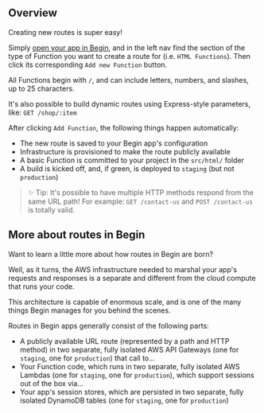## Overview

Creating new routes is super easy!

Simply [open your app in Begin](https://begin.com), and in the left nav find the section of the type of Function you want to create a route for (i.e. `HTML Functions`). Then click its corresponding `Add new Function` button.

All Functions begin with `/`, and can include letters, numbers, and slashes, up to 25 characters.

It's also possible to build dynamic routes using Express-style parameters, like: `GET /shop/:item`
<!-- @todo learn more about routes with parameters in our project doc(s) -->

After clicking `Add Function`, the following things happen automatically:
- The new route is saved to your Begin app's configuration
- Infrastructure is provisioned to make the route publicly available
- A basic Function is committed to your project in the `src/html/` folder
- A build is kicked off, and, if green, is deployed to `staging` (but not `production`)

> ✨ Tip: It's possible to have multiple HTTP methods respond from the same URL path! For example: `GET /contact-us` and `POST /contact-us` is totally valid.


## More about routes in Begin

Want to learn a little more about how routes in Begin are born?

Well, as it turns, the AWS infrastructure needed to marshal your app's requests and responses is a separate and different from the cloud compute that runs your code.

This architecture is capable of enormous scale, and is one of the many things Begin manages for you behind the scenes.

Routes in Begin apps generally consist of the following parts:
- A publicly available URL route (represented by a path and HTTP method) in two separate, fully isolated AWS API Gateways (one for `staging`, one for `production`) that call to...
- Your Function code, which runs in two separate, fully isolated AWS Lambdas (one for `staging`, one for `production`), which support sessions out of the box via...
- Your app's session stores, which are persisted in two separate, fully isolated DynamoDB tables (one for `staging`, one for `production`)

